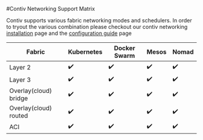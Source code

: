 
#Contiv Networking Support Matrix

Contiv supports various fabric networking modes and schedulers. In order to tryout the various combination please checkout our contiv networking [installation] page and the [configuration guide] page

Fabric | Kubernetes | Docker Swarm | Mesos | Nomad | 
-------| ---------- | ------------ | ------| ------|
Layer 2 |:heavy_check_mark:|:heavy_check_mark:|:heavy_check_mark:|:heavy_check_mark:| 
Layer 3 |:heavy_check_mark:|:heavy_check_mark:|:heavy_check_mark:|:heavy_check_mark:|:heavy_check_mark:| 
Overlay(cloud) bridge  |:heavy_check_mark:|:heavy_check_mark:|:heavy_check_mark:|:heavy_check_mark:| 
Overlay(cloud) routed |:heavy_check_mark:|:heavy_check_mark:|:heavy_check_mark:|:heavy_check_mark:|:heavy_check_mark:| 
ACI  |:heavy_check_mark:|:heavy_check_mark:|:heavy_check_mark:|:heavy_check_mark:|:heavy_check_mark:| 

[installation]: http://shaleman.github.io/documents/gettingStarted/networking/index.html
[configuration guide]: http://shaleman.github.io/documents/networking/index.html

